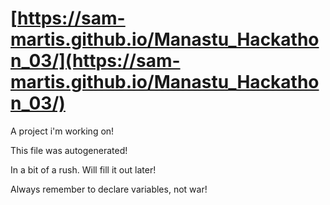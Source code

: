 # [https://sam-martis.github.io/Manastu_Hackathon_03/](https://sam-martis.github.io/Manastu_Hackathon_03/)
A project i'm working on!

This file was autogenerated!

In a bit of a rush. Will fill it out later!


Always remember to declare variables, not war!
